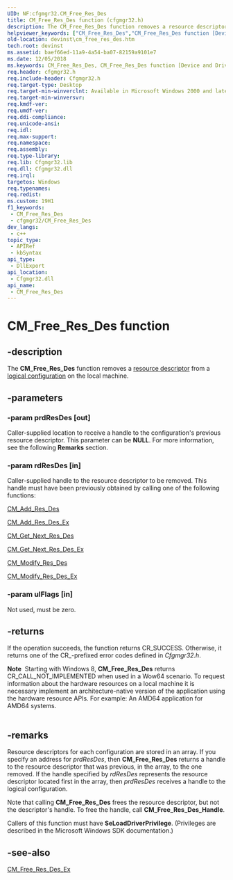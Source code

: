 ```yaml
---
UID: NF:cfgmgr32.CM_Free_Res_Des
title: CM_Free_Res_Des function (cfgmgr32.h)
description: The CM_Free_Res_Des function removes a resource descriptor from a logical configuration on the local machine.
helpviewer_keywords: ["CM_Free_Res_Des","CM_Free_Res_Des function [Device and Driver Installation]","cfgmgr32/CM_Free_Res_Des","cfgmgrfn_57d3d070-5730-4c20-a558-a52855e4d1e1.xml","devinst.cm_free_res_des"]
old-location: devinst\cm_free_res_des.htm
tech.root: devinst
ms.assetid: baef66ed-11a9-4a54-ba07-82159a9101e7
ms.date: 12/05/2018
ms.keywords: CM_Free_Res_Des, CM_Free_Res_Des function [Device and Driver Installation], cfgmgr32/CM_Free_Res_Des, cfgmgrfn_57d3d070-5730-4c20-a558-a52855e4d1e1.xml, devinst.cm_free_res_des
req.header: cfgmgr32.h
req.include-header: Cfgmgr32.h
req.target-type: Desktop
req.target-min-winverclnt: Available in Microsoft Windows 2000 and later versions of Windows.
req.target-min-winversvr: 
req.kmdf-ver: 
req.umdf-ver: 
req.ddi-compliance: 
req.unicode-ansi: 
req.idl: 
req.max-support: 
req.namespace: 
req.assembly: 
req.type-library: 
req.lib: Cfgmgr32.lib
req.dll: Cfgmgr32.dll
req.irql: 
targetos: Windows
req.typenames: 
req.redist: 
ms.custom: 19H1
f1_keywords:
 - CM_Free_Res_Des
 - cfgmgr32/CM_Free_Res_Des
dev_langs:
 - c++
topic_type:
 - APIRef
 - kbSyntax
api_type:
 - DllExport
api_location:
 - Cfgmgr32.dll
api_name:
 - CM_Free_Res_Des
---
```


# CM_Free_Res_Des function


## -description

The <b>CM_Free_Res_Des</b> function removes a <a href="/windows-hardware/drivers/">resource descriptor</a> from a <a href="/windows-hardware/drivers/kernel/hardware-resources">logical configuration</a> on the local machine.

## -parameters

### -param prdResDes [out]

Caller-supplied location to receive a handle to the configuration's previous resource descriptor. This parameter can be <b>NULL</b>. For more information, see the following <b>Remarks</b> section.

### -param rdResDes [in]

Caller-supplied handle to the resource descriptor to be removed. This handle must have been previously obtained by calling one of the following functions:


<a href="/windows/desktop/api/cfgmgr32/nf-cfgmgr32-cm_add_res_des">CM_Add_Res_Des</a>



<a href="/windows/desktop/api/cfgmgr32/nf-cfgmgr32-cm_add_res_des_ex">CM_Add_Res_Des_Ex</a>



<a href="/windows/desktop/api/cfgmgr32/nf-cfgmgr32-cm_get_next_res_des">CM_Get_Next_Res_Des</a>



<a href="/windows/desktop/api/cfgmgr32/nf-cfgmgr32-cm_get_next_res_des_ex">CM_Get_Next_Res_Des_Ex</a>



<a href="/windows/desktop/api/cfgmgr32/nf-cfgmgr32-cm_modify_res_des">CM_Modify_Res_Des</a>



<a href="/windows/desktop/api/cfgmgr32/nf-cfgmgr32-cm_modify_res_des_ex">CM_Modify_Res_Des_Ex</a>

### -param ulFlags [in]

Not used, must be zero.

## -returns

If the operation succeeds, the function returns CR_SUCCESS. Otherwise, it returns one of the CR_-prefixed error codes defined in <i>Cfgmgr32.h</i>.

<div class="alert"><b>Note</b>  Starting with Windows 8, <b>CM_Free_Res_Des</b> returns CR_CALL_NOT_IMPLEMENTED when used in a Wow64 scenario. To request information about the hardware resources on a local machine it is necessary implement an architecture-native version of the application using the hardware resource APIs. For example: An AMD64 application for AMD64 systems.</div>
<div> </div>

## -remarks

Resource descriptors for each configuration are stored in an array. If you specify an address for <i>prdResDes</i>, then <b>CM_Free_Res_Des</b> returns a handle to the resource descriptor that was previous, in the array, to the one removed. If the handle specified by <i>rdResDes</i> represents the resource descriptor located first in the array, then <i>prdResDes</i> receives a handle to the logical configuration.

Note that calling <b>CM_Free_Res_Des</b> frees the resource descriptor, but not the descriptor's handle. To free the handle, call <b>CM_Free_Res_Des_Handle</b>.

Callers of this function must have <b>SeLoadDriverPrivilege</b>. (Privileges are described in the Microsoft Windows SDK documentation.)

## -see-also

<a href="/windows/desktop/api/cfgmgr32/nf-cfgmgr32-cm_free_res_des_ex">CM_Free_Res_Des_Ex</a>